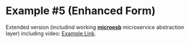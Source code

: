 # Example #5 (Enhanced Form)

Extended version (includind working [**microesb**](https://github.com/clauspruefer/python-micro-esb) microservice abstraction layer)
including video: [Example Link](https://github.com/WEBcodeX1/x0-skeleton/tree/main/example/01-forms-microesb).
